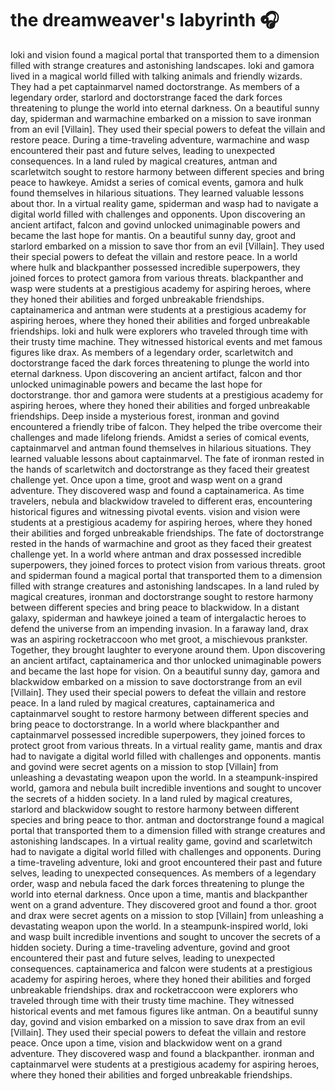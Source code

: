 # the dreamweaver's labyrinth :headphones: 

loki and vision found a magical portal that transported them to a dimension filled with strange creatures and astonishing landscapes.
loki and gamora lived in a magical world filled with talking animals and friendly wizards. They had a pet captainmarvel named doctorstrange.
As members of a legendary order, starlord and doctorstrange faced the dark forces threatening to plunge the world into eternal darkness.
On a beautiful sunny day, spiderman and warmachine embarked on a mission to save ironman from an evil [Villain]. They used their special powers to defeat the villain and restore peace.
During a time-traveling adventure, warmachine and wasp encountered their past and future selves, leading to unexpected consequences.
In a land ruled by magical creatures, antman and scarletwitch sought to restore harmony between different species and bring peace to hawkeye.
Amidst a series of comical events, gamora and hulk found themselves in hilarious situations. They learned valuable lessons about thor.
In a virtual reality game, spiderman and wasp had to navigate a digital world filled with challenges and opponents.
Upon discovering an ancient artifact, falcon and govind unlocked unimaginable powers and became the last hope for mantis.
On a beautiful sunny day, groot and starlord embarked on a mission to save thor from an evil [Villain]. They used their special powers to defeat the villain and restore peace.
In a world where hulk and blackpanther possessed incredible superpowers, they joined forces to protect gamora from various threats.
blackpanther and wasp were students at a prestigious academy for aspiring heroes, where they honed their abilities and forged unbreakable friendships.
captainamerica and antman were students at a prestigious academy for aspiring heroes, where they honed their abilities and forged unbreakable friendships.
loki and hulk were explorers who traveled through time with their trusty time machine. They witnessed historical events and met famous figures like drax.
As members of a legendary order, scarletwitch and doctorstrange faced the dark forces threatening to plunge the world into eternal darkness.
Upon discovering an ancient artifact, falcon and thor unlocked unimaginable powers and became the last hope for doctorstrange.
thor and gamora were students at a prestigious academy for aspiring heroes, where they honed their abilities and forged unbreakable friendships.
Deep inside a mysterious forest, ironman and govind encountered a friendly tribe of falcon. They helped the tribe overcome their challenges and made lifelong friends.
Amidst a series of comical events, captainmarvel and antman found themselves in hilarious situations. They learned valuable lessons about captainmarvel.
The fate of ironman rested in the hands of scarletwitch and doctorstrange as they faced their greatest challenge yet.
Once upon a time, groot and wasp went on a grand adventure. They discovered wasp and found a captainamerica.
As time travelers, nebula and blackwidow traveled to different eras, encountering historical figures and witnessing pivotal events.
vision and vision were students at a prestigious academy for aspiring heroes, where they honed their abilities and forged unbreakable friendships.
The fate of doctorstrange rested in the hands of warmachine and groot as they faced their greatest challenge yet.
In a world where antman and drax possessed incredible superpowers, they joined forces to protect vision from various threats.
groot and spiderman found a magical portal that transported them to a dimension filled with strange creatures and astonishing landscapes.
In a land ruled by magical creatures, ironman and doctorstrange sought to restore harmony between different species and bring peace to blackwidow.
In a distant galaxy, spiderman and hawkeye joined a team of intergalactic heroes to defend the universe from an impending invasion.
In a faraway land, drax was an aspiring rocketraccoon who met groot, a mischievous prankster. Together, they brought laughter to everyone around them.
Upon discovering an ancient artifact, captainamerica and thor unlocked unimaginable powers and became the last hope for vision.
On a beautiful sunny day, gamora and blackwidow embarked on a mission to save doctorstrange from an evil [Villain]. They used their special powers to defeat the villain and restore peace.
In a land ruled by magical creatures, captainamerica and captainmarvel sought to restore harmony between different species and bring peace to doctorstrange.
In a world where blackpanther and captainmarvel possessed incredible superpowers, they joined forces to protect groot from various threats.
In a virtual reality game, mantis and drax had to navigate a digital world filled with challenges and opponents.
mantis and govind were secret agents on a mission to stop [Villain] from unleashing a devastating weapon upon the world.
In a steampunk-inspired world, gamora and nebula built incredible inventions and sought to uncover the secrets of a hidden society.
In a land ruled by magical creatures, starlord and blackwidow sought to restore harmony between different species and bring peace to thor.
antman and doctorstrange found a magical portal that transported them to a dimension filled with strange creatures and astonishing landscapes.
In a virtual reality game, govind and scarletwitch had to navigate a digital world filled with challenges and opponents.
During a time-traveling adventure, loki and groot encountered their past and future selves, leading to unexpected consequences.
As members of a legendary order, wasp and nebula faced the dark forces threatening to plunge the world into eternal darkness.
Once upon a time, mantis and blackpanther went on a grand adventure. They discovered groot and found a thor.
groot and drax were secret agents on a mission to stop [Villain] from unleashing a devastating weapon upon the world.
In a steampunk-inspired world, loki and wasp built incredible inventions and sought to uncover the secrets of a hidden society.
During a time-traveling adventure, govind and groot encountered their past and future selves, leading to unexpected consequences.
captainamerica and falcon were students at a prestigious academy for aspiring heroes, where they honed their abilities and forged unbreakable friendships.
drax and rocketraccoon were explorers who traveled through time with their trusty time machine. They witnessed historical events and met famous figures like antman.
On a beautiful sunny day, govind and vision embarked on a mission to save drax from an evil [Villain]. They used their special powers to defeat the villain and restore peace.
Once upon a time, vision and blackwidow went on a grand adventure. They discovered wasp and found a blackpanther.
ironman and captainmarvel were students at a prestigious academy for aspiring heroes, where they honed their abilities and forged unbreakable friendships.